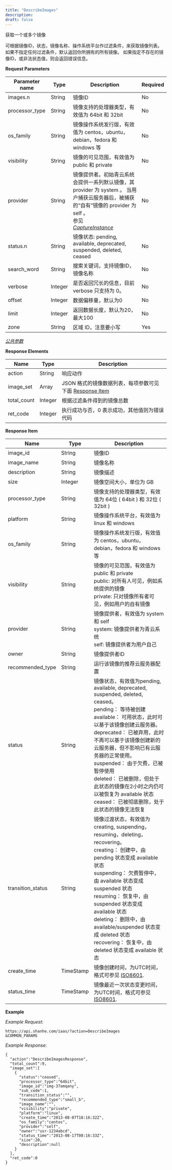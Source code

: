 ```yaml
---
title: "DescribeImages"
description: 
draft: false
---
```




获取一个或多个镜像

可根据镜像ID，状态，镜像名称、操作系统平台作过滤条件，来获取镜像列表。 如果不指定任何过滤条件，默认返回你所拥有的所有镜像。 如果指定不存在的镜像ID，或非法状态值，则会返回错误信息。

**Request Parameters**

| Parameter name | Type | Description | Required |
| --- | --- | --- | --- |
| images.n | String | 镜像ID | No |
| processor_type | String | 镜像支持的处理器类型，有效值为 64bit 和 32bit | No |
| os_family | String | 镜像操作系统发行版，有效值为 centos，ubuntu，debian，fedora 和 windows 等 | No |
| visibility | String | 镜像的可见范围，有效值为 public 和 private | No |
| provider | String | 镜像提供者。初始青云系统会提供一系列默认镜像，其 provider 为 system 。 当用户捕获云服务器后，被捕获的“自有”镜像的 provider 为 self 。<br/>参见<br/>[_CaptureInstance_](../capture_instance/) | No |
| status.n | String | 镜像状态: pending, available, deprecated, suspended, deleted, ceased | No |
| search_word | String | 搜索关键词，支持镜像ID，镜像名称 | No |
| verbose | Integer | 是否返回冗长的信息，目前 verbose 只支持为 0。 | No |
| offset | Integer | 数据偏移量，默认为0 | No |
| limit | Integer | 返回数据长度，默认为20，最大100 | No |
| zone | String | 区域 ID，注意要小写 | Yes |

[_公共参数_](../../../parameters/)

**Response Elements**

| Name | Type | Description |
| --- | --- | --- |
| action | String | 响应动作 |
| image_set | Array | JSON 格式的镜像数据列表，每项参数可见下面 [Response Item](#response-item) |
| total_count | Integer | 根据过滤条件得到的镜像总数 |
| ret_code | Integer | 执行成功与否，0 表示成功，其他值则为错误代码 |

**Response Item**

| Name | Type | Description |
| --- | --- | --- |
| image_id | String | 镜像ID |
| image_name | String | 镜像名称 |
| description | String | 镜像描述 |
| size | Integer | 镜像空间大小，单位为 GB |
| processor_type | String | 镜像支持的处理器类型，有效值为 64位 ( 64bit ) 和 32位 ( 32bit ) |
| platform | String | 镜像操作系统平台，有效值为 linux 和 windows |
| os_family | String | 镜像操作系统发行版，有效值为 centos，ubuntu，debian，fedora 和 windows 等 |
| visibility | String | 镜像的可见范围，有效值为 public 和 private<br/>public: 对所有人可见，例如系统提供的镜像<br/>private: 只对镜像所有者可见，例如用户的自有镜像 |
| provider | String | 镜像提供者，有效值为 system 和 self<br/>system: 镜像提供者为青云系统<br/>self: 镜像提供者为用户自己 |
| owner | String | 镜像提供者ID |
| recommended_type | String | 运行该镜像的推荐云服务器配置 |
| status | String | 镜像状态，有效值为pending, available, deprecated, suspended, deleted, ceased。<br/>pending： 等待被创建<br/>available： 可用状态，此时可以基于该镜像创建云服务器。<br/>deprecated： 已被弃用，此时不再可以基于该镜像创建新的云服务器，但不影响已有云服务器的正常使用。<br/>suspended： 由于欠费，已被暂停使用<br/>deleted： 已被删除，但处于此状态的镜像在2小时之内仍可以被恢复为 available 状态<br/>ceased： 已被彻底删除，处于此状态的镜像无法恢复 |
| transition_status | String | 镜像过渡状态，有效值为creating, suspending，resuming，deleting，recovering。<br/>creating： 创建中，由 pending 状态变成 available 状态<br/>suspending： 欠费暂停中，由 available 状态变成 suspended 状态<br/>resuming： 恢复中，由 suspended 状态变成 available 状态<br/>deleting： 删除中，由 available/suspended 状态变成 deleted 状态<br/>recovering： 恢复中，由 deleted 状态变成 available 状态 |
| create_time | TimeStamp | 镜像创建时间，为UTC时间，格式可参见 [ISO8601](http://www.w3.org/TR/NOTE-datetime). |
| status_time | TimeStamp | 镜像最近一次状态变更时间，为UTC时间，格式可参见 [ISO8601](http://www.w3.org/TR/NOTE-datetime). |

**Example**

_Example Request_:

```
https://api.shanhe.com/iaas/?action=DescribeImages
&COMMON_PARAMS
```

_Example Response_:

```
{
  "action":"DescribeImagesResponse",
  "total_count":9,
  "image_set":[
    {
      "status":"ceased",
      "processor_type":"64bit",
      "image_id":"img-37amqany",
      "sub_code":1,
      "transition_status":"",
      "recommended_type":"small_b",
      "image_name":"",
      "visibility":"private",
      "platform":"linux",
      "create_time":"2013-08-07T18:16:32Z",
      "os_family":"centos",
      "provider":"self",
      "owner":"usr-1234abcd",
      "status_time":"2013-08-17T08:16:33Z",
      "size":20,
      "description":null
    }
  ],
  "ret_code":0
}
```

